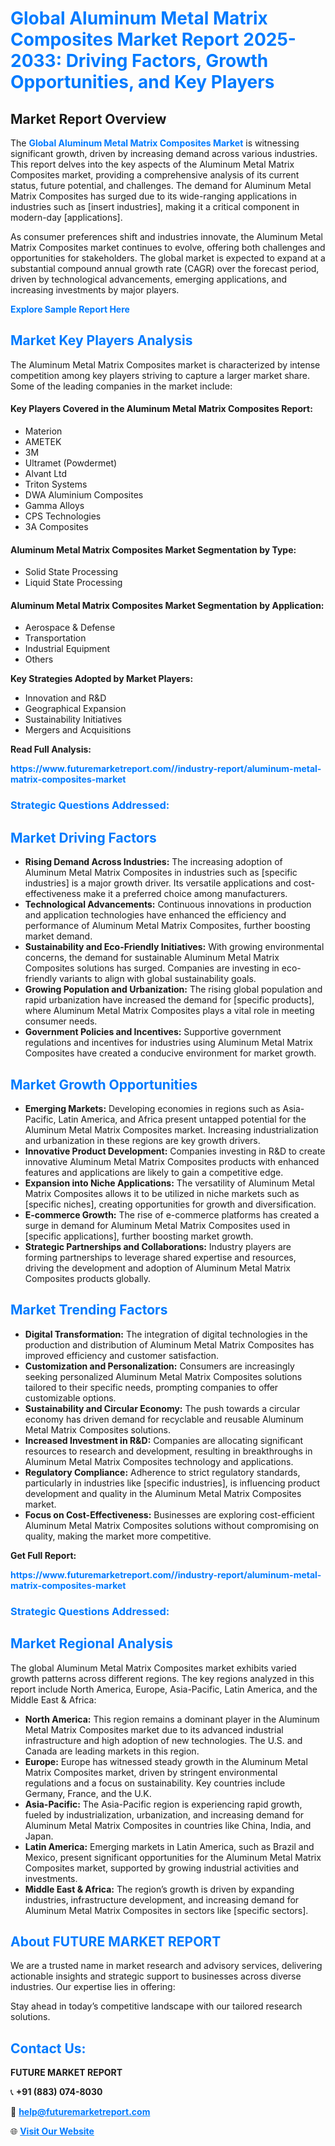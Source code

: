 <h1 style="color: #007BFF;">Global Aluminum Metal Matrix Composites Market Report 2025-2033: Driving Factors, Growth Opportunities, and Key Players</h1>

<section id="overview">
<h2>Market Report Overview</h2>
<p>The <a href="https://www.futuremarketreport.com//industry-report/aluminum-metal-matrix-composites-market" style="color: #007BFF; text-decoration: none;"><strong>Global Aluminum Metal Matrix Composites Market</strong></a> is witnessing significant growth, driven by increasing demand across various industries. This report delves into the key aspects of the Aluminum Metal Matrix Composites market, providing a comprehensive analysis of its current status, future potential, and challenges. The demand for Aluminum Metal Matrix Composites has surged due to its wide-ranging applications in industries such as [insert industries], making it a critical component in modern-day [applications].</p>
<p>As consumer preferences shift and industries innovate, the Aluminum Metal Matrix Composites market continues to evolve, offering both challenges and opportunities for stakeholders. The global market is expected to expand at a substantial compound annual growth rate (CAGR) over the forecast period, driven by technological advancements, emerging applications, and increasing investments by major players.</p>
</section>

<section id="overview">
<p><a href="https://www.futuremarketreport.com//request-sample/reportId=49700" style="color: #007BFF; text-decoration: none;"><strong>Explore Sample Report Here</strong></a></p>
</section>

<section id="key-players">
<h2 style="color: #007BFF;">Market Key Players Analysis</h2>
<p>The Aluminum Metal Matrix Composites market is characterized by intense competition among key players striving to capture a larger market share. Some of the leading companies in the market include:</p>
<h4>Key Players Covered in the Aluminum Metal Matrix Composites Report:</h4>
<ul><li>Materion</li><li>AMETEK</li><li>3M</li><li>Ultramet (Powdermet)</li><li>Alvant Ltd</li><li>Triton Systems</li><li>DWA Aluminium Composites</li><li>Gamma Alloys</li><li>CPS Technologies</li><li>3A Composites</li></ul>
<h4>Aluminum Metal Matrix Composites Market Segmentation by Type:</h4>
<ul><li>Solid State Processing</li><li>Liquid State Processing</li></ul>

<h4>Aluminum Metal Matrix Composites Market Segmentation by Application:</h4>
<ul><li>Aerospace &amp; Defense</li><li>Transportation</li><li>Industrial Equipment</li><li>Others</li></ul>
<p><strong>Key Strategies Adopted by Market Players:</strong></p>
<ul>
<li>Innovation and R&D</li>
<li>Geographical Expansion</li>
<li>Sustainability Initiatives</li>
<li>Mergers and Acquisitions</li>
</ul>
</section>

<section>
<p><strong>Read Full Analysis: </strong></p><a href="https://www.futuremarketreport.com//industry-report/aluminum-metal-matrix-composites-market" style="color: #007BFF; text-decoration: none;"><strong>https://www.futuremarketreport.com//industry-report/aluminum-metal-matrix-composites-market</strong></a>
<h3 style="color: #007BFF;">Strategic Questions Addressed:</h3>
</section>

<section id="driving-factors">
<h2 style="color: #007BFF;">Market Driving Factors</h2>
<ul>
<li><strong>Rising Demand Across Industries:</strong> The increasing adoption of Aluminum Metal Matrix Composites in industries such as [specific industries] is a major growth driver. Its versatile applications and cost-effectiveness make it a preferred choice among manufacturers.</li>
<li><strong>Technological Advancements:</strong> Continuous innovations in production and application technologies have enhanced the efficiency and performance of Aluminum Metal Matrix Composites, further boosting market demand.</li>
<li><strong>Sustainability and Eco-Friendly Initiatives:</strong> With growing environmental concerns, the demand for sustainable Aluminum Metal Matrix Composites solutions has surged. Companies are investing in eco-friendly variants to align with global sustainability goals.</li>
<li><strong>Growing Population and Urbanization:</strong> The rising global population and rapid urbanization have increased the demand for [specific products], where Aluminum Metal Matrix Composites plays a vital role in meeting consumer needs.</li>
<li><strong>Government Policies and Incentives:</strong> Supportive government regulations and incentives for industries using Aluminum Metal Matrix Composites have created a conducive environment for market growth.</li>
</ul>
</section>

<section id="growth-opportunities">
<h2 style="color: #007BFF;">Market Growth Opportunities</h2>
<ul>
<li><strong>Emerging Markets:</strong> Developing economies in regions such as Asia-Pacific, Latin America, and Africa present untapped potential for the Aluminum Metal Matrix Composites market. Increasing industrialization and urbanization in these regions are key growth drivers.</li>
<li><strong>Innovative Product Development:</strong> Companies investing in R&D to create innovative Aluminum Metal Matrix Composites products with enhanced features and applications are likely to gain a competitive edge.</li>
<li><strong>Expansion into Niche Applications:</strong> The versatility of Aluminum Metal Matrix Composites allows it to be utilized in niche markets such as [specific niches], creating opportunities for growth and diversification.</li>
<li><strong>E-commerce Growth:</strong> The rise of e-commerce platforms has created a surge in demand for Aluminum Metal Matrix Composites used in [specific applications], further boosting market growth.</li>
<li><strong>Strategic Partnerships and Collaborations:</strong> Industry players are forming partnerships to leverage shared expertise and resources, driving the development and adoption of Aluminum Metal Matrix Composites products globally.</li>
</ul>
</section>

<section id="trending-factors">
<h2 style="color: #007BFF;">Market Trending Factors</h2>
<ul>
<li><strong>Digital Transformation:</strong> The integration of digital technologies in the production and distribution of Aluminum Metal Matrix Composites has improved efficiency and customer satisfaction.</li>
<li><strong>Customization and Personalization:</strong> Consumers are increasingly seeking personalized Aluminum Metal Matrix Composites solutions tailored to their specific needs, prompting companies to offer customizable options.</li>
<li><strong>Sustainability and Circular Economy:</strong> The push towards a circular economy has driven demand for recyclable and reusable Aluminum Metal Matrix Composites solutions.</li>
<li><strong>Increased Investment in R&D:</strong> Companies are allocating significant resources to research and development, resulting in breakthroughs in Aluminum Metal Matrix Composites technology and applications.</li>
<li><strong>Regulatory Compliance:</strong> Adherence to strict regulatory standards, particularly in industries like [specific industries], is influencing product development and quality in the Aluminum Metal Matrix Composites market.</li>
<li><strong>Focus on Cost-Effectiveness:</strong> Businesses are exploring cost-efficient Aluminum Metal Matrix Composites solutions without compromising on quality, making the market more competitive.</li>
</ul>
</section>

<section>
<p><strong>Get Full Report: </strong></p><a href="https://www.futuremarketreport.com//industry-report/aluminum-metal-matrix-composites-market" style="color: #007BFF; text-decoration: none;"><strong>https://www.futuremarketreport.com//industry-report/aluminum-metal-matrix-composites-market</strong></a>
<h3 style="color: #007BFF;">Strategic Questions Addressed:</h3>
</section>


<section id="regional-analysis">
<h2 style="color: #007BFF;">Market Regional Analysis</h2>
<p>The global Aluminum Metal Matrix Composites market exhibits varied growth patterns across different regions. The key regions analyzed in this report include North America, Europe, Asia-Pacific, Latin America, and the Middle East & Africa:</p>
<ul>
<li><strong>North America:</strong> This region remains a dominant player in the Aluminum Metal Matrix Composites market due to its advanced industrial infrastructure and high adoption of new technologies. The U.S. and Canada are leading markets in this region.</li>
<li><strong>Europe:</strong> Europe has witnessed steady growth in the Aluminum Metal Matrix Composites market, driven by stringent environmental regulations and a focus on sustainability. Key countries include Germany, France, and the U.K.</li>
<li><strong>Asia-Pacific:</strong> The Asia-Pacific region is experiencing rapid growth, fueled by industrialization, urbanization, and increasing demand for Aluminum Metal Matrix Composites in countries like China, India, and Japan.</li>
<li><strong>Latin America:</strong> Emerging markets in Latin America, such as Brazil and Mexico, present significant opportunities for the Aluminum Metal Matrix Composites market, supported by growing industrial activities and investments.</li>
<li><strong>Middle East & Africa:</strong> The region’s growth is driven by expanding industries, infrastructure development, and increasing demand for Aluminum Metal Matrix Composites in sectors like [specific sectors].</li>
</ul>
</section>

<footer>
<h2 style="color: #007BFF;">About FUTURE MARKET REPORT</h2>
<p>We are a trusted name in market research and advisory services, delivering actionable insights and strategic support to businesses across diverse industries. Our expertise lies in offering:</p>

<p>Stay ahead in today’s competitive landscape with our tailored research solutions.</p>

<h2 style="color: #007BFF;">Contact Us:</h2>
<p><strong>FUTURE MARKET REPORT</strong></p>
<p>📞 <strong>+91 (883) 074-8030</strong></p>
<p>📧 <strong><a href="mailto:help@futuremarketreport.com" style="color: #007BFF;">help@futuremarketreport.com</a></strong></p>
<p>🌐 <strong><a href="https://www.futuremarketreport.com/" style="color: #007BFF;">Visit Our Website</a></strong></p>
</footer>